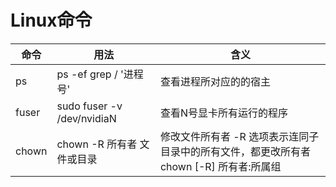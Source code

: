 Linux命令
========
命令|用法|含义
----|----|----
ps|ps -ef grep / '进程号' |查看进程所对应的的宿主
fuser|sudo fuser -v /dev/nvidiaN |查看N号显卡所有运行的程序
chown|chown -R 所有者 文件或目录 |修改文件所有者 -R 选项表示连同子目录中的所有文件，都更改所有者 <br>chown [-R] 所有者:所属组 |文件或目录同时更改所有者和所属组
